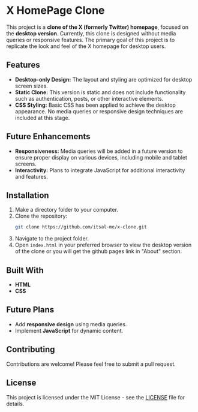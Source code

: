 # X HomePage Clone

This project is a **clone of the X (formerly Twitter) homepage**, focused on the **desktop version**. Currently, this clone is designed without media queries or responsive features. The primary goal of this project is to replicate the look and feel of the X homepage for desktop users.

## Features
- **Desktop-only Design:** The layout and styling are optimized for desktop screen sizes. 
- **Static Clone:** This version is static and does not include functionality such as authentication, posts, or other interactive elements.
- **CSS Styling:** Basic CSS has been applied to achieve the desktop appearance. No media queries or responsive design techniques are included at this stage.

## Future Enhancements
- **Responsiveness:** Media queries will be added in a future version to ensure proper display on various devices, including mobile and tablet screens.
- **Interactivity:** Plans to integrate JavaScript for additional interactivity and features.
  
## Installation

1. Make a directory folder to your computer.
2.  Clone the repository:
    ```bash
    git clone https://github.com/itsal-me/x-clone.git
    ```
3. Navigate to the project folder.
4. Open `index.html` in your preferred browser to view the desktop version of the clone or you will get the github pages link in "About" section.

## Built With

- **HTML**
- **CSS**

## Future Plans
- Add **responsive design** using media queries.
- Implement **JavaScript** for dynamic content.

## Contributing

Contributions are welcome! Please feel free to submit a pull request.

## License

This project is licensed under the MIT License - see the [LICENSE](LICENSE) file for details.

